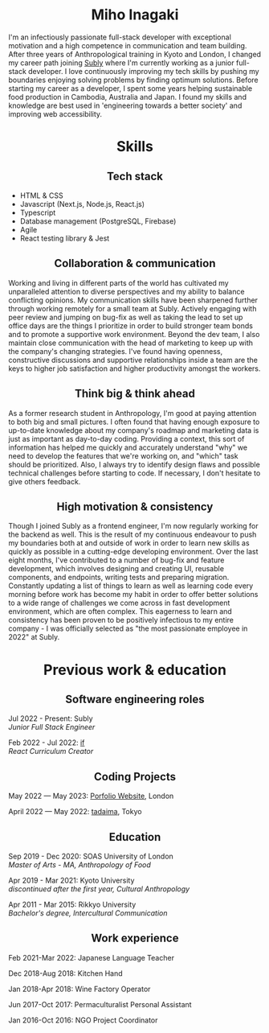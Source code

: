 # <div align="center">Miho Inagaki<div>

I'm an infectiously passionate full-stack developer with exceptional motivation and a high competence in communication and team building. After three years of Anthropological training in Kyoto and London, I changed my career path joining [Subly](https://www.getsubly.com/) where I'm currently working as a junior full-stack developer. I love continuously improving my tech skills by pushing my boundaries enjoying solving problems by finding optimum solutions. Before starting my career as a developer, I spent some years helping sustainable food production in Cambodia, Australia and Japan. I found my skills and knowledge are best used in 'engineering towards a better society' and improving web accessibility.

# <div align="center">Skills<div>

## <div align="center">Tech stack</div>

- HTML & CSS
- Javascript (Next.js, Node.js, React.js)
- Typescript
- Database management (PostgreSQL, Firebase)
- Agile
- React testing library & Jest

## <div align="center">Collaboration & communication</div>

Working and living in different parts of the world has cultivated my unparalleled attention to diverse perspectives and my ability to balance conflicting opinions. My communication skills have been sharpened further through working remotely for a small team at Subly. Actively engaging with peer review and jumping on bug-fix as well as taking the lead to set up office days are the things I prioritize in order to build stronger team bonds and to promote a supportive work environment. Beyond the dev team, I also maintain close communication with the head of marketing to keep up with the company's changing strategies. I've found having openness, constructive discussions and supportive relationships inside a team are the keys to higher job satisfaction and higher productivity amongst the workers.

## <div align="center">Think big & think ahead</div>

As a former research student in Anthropology, I'm good at paying attention to both big and small pictures. I often found that having enough exposure to up-to-date knowledge about my company's roadmap and marketing data is just as important as day-to-day coding. Providing a context, this sort of information has helped me quickly and accurately understand "why" we need to develop the features that we're working on, and "which" task should be prioritized. Also, I always try to identify design flaws and possible technical challenges before starting to code. If necessary, I don't hesitate to give others feedback.

## <div align="center">High motivation & consistency</div>

Though I joined Subly as a frontend engineer, I'm now regularly working for the backend as well. This is the result of my continuous endeavour to push my boundaries both at and outside of work in order to learn new skills as quickly as possible in a cutting-edge developing environment. Over the last eight months, I've contributed to a number of bug-fix and feature development, which involves designing and creating UI, reusable components, and endpoints, writing tests and preparing migration. Constantly updating a list of things to learn as well as learning code every morning before work has become my habit in order to offer better solutions to a wide range of challenges we come across in fast development environment, which are often complex. This eagerness to learn and consistency has been proven to be positively infectious to my entire company - I was officially selected as "the most passionate employee in 2022" at Subly.

# <div align="center">Previous work & education<div>

## <div align="center">Software engineering roles<div>

Jul 2022 - Present: Subly</br>
_Junior Full Stack Engineer_
  
Feb 2022 - Jul 2022: [if](https://code-lesson.com)</br>
_React Curriculum Creator_

## <div align="center">Coding Projects<div>

May 2022 — May 2023: [Porfolio Website](https://mihoinagaki.com/), London

April 2022 — May 2022: [tadaima](https://portfolio-app-ecru.vercel.app), Tokyo

## <div align="center">Education<div>

Sep 2019 - Dec 2020: SOAS University of London</br>
_Master of Arts - MA, Anthropology of Food_

Apr 2019 - Mar 2021: Kyoto University</br>
_discontinued after the first year, Cultural Anthropology_

Apr 2011 - Mar 2015: Rikkyo University</br>
_Bachelor's degree, Intercultural Communication_

## <div align="center">Work experience<div>

Feb 2021-Mar 2022: Japanese Language Teacher

Dec 2018-Aug 2018: Kitchen Hand

Jan 2018-Apr 2018: Wine Factory Operator

Jun 2017-Oct 2017: Permaculturalist Personal Assistant

Jan 2016-Oct 2016: NGO Project Coordinator
